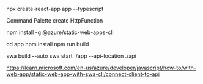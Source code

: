 npx create-react-app app --typescript 

Command Palette create HttpFunction

npm install -g @azure/static-web-apps-cli

cd app
npm install
npm run build

swa build --auto
swa start ./app --api-location ./api

https://learn.microsoft.com/en-us/azure/developer/javascript/how-to/with-web-app/static-web-app-with-swa-cli/connect-client-to-api
